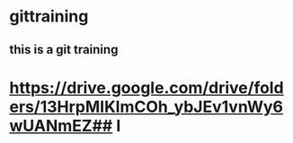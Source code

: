 # gittraining
## this is a git training 
# https://drive.google.com/drive/folders/13HrpMIKlmCOh_ybJEv1vnWy6wUANmEZ## l
